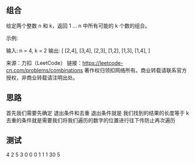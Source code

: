## 组合
给定两个整数 n 和 k，返回 1 ... n 中所有可能的 k 个数的组合。

示例:

输入: n = 4, k = 2
输出:
[
  [2,4],
  [3,4],
  [2,3],
  [1,2],
  [1,3],
  [1,4],
]

来源：力扣（LeetCode）
链接：https://leetcode-cn.com/problems/combinations
著作权归领扣网络所有。商业转载请联系官方授权，非商业转载请注明出处。

## 思路
首先我们需要先确定 退出条件和去重
退出条件就是 我们找到的结果的长度等于 k
去重的条件就是需要我们将我们遍历的数字的位置进行往下传防止再次遍历
## 测试
4
2
5
3
0
0
0
1
1
1
30
5
